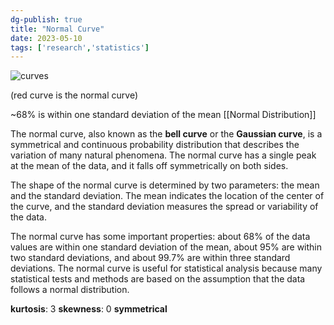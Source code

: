```yaml
---
dg-publish: true
title: "Normal Curve"
date: 2023-05-10
tags: ['research','statistics']
---
```


![curves](images/320px-Normal_Distribution_PDF.jpg)

(red curve is the normal curve)

~68% is within one standard deviation of the mean
[[Normal Distribution]]

The normal curve, also known as the **bell curve** or the **Gaussian curve**, is a symmetrical and continuous probability distribution that describes the variation of many natural phenomena. The normal curve has a single peak at the mean of the data, and it falls off symmetrically on both sides. 

The shape of the normal curve is determined by two parameters: the mean and the standard deviation. The mean indicates the location of the center of the curve, and the standard deviation measures the spread or variability of the data. 

The normal curve has some important properties: about 68% of the data values are within one standard deviation of the mean, about 95% are within two standard deviations, and about 99.7% are within three standard deviations. The normal curve is useful for statistical analysis because many statistical tests and methods are based on the assumption that the data follows a normal distribution.

**kurtosis**: 3
**skewness**: 0
**symmetrical**

